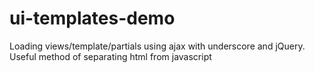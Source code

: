 ui-templates-demo
=================

Loading views/template/partials using ajax with underscore and jQuery. Useful method of separating html from javascript
